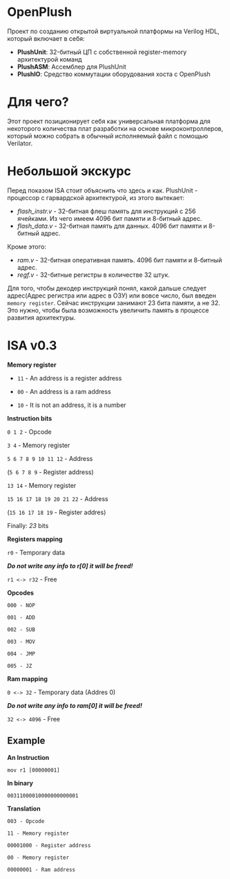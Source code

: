 # OpenPlush
Проект по созданию открытой виртуальной платформы на Verilog HDL, который включает в себя:
- **PlushUnit**: 32-битный ЦП с собственной register-memory архитектурой команд
- **PlushASM**: Ассемблер для PlushUnit
- **PlushIO**: Средство коммутации оборудования хоста с OpenPlush
# Для чего?
Этот проект позиционирует себя как универсальная платформа для некоторого количества плат разработки на основе микроконтроллеров, который можно собрать в обычный исполняемый файл с помощью Verilator.
# Небольшой экскурс
Перед показом ISA стоит объяснить что здесь и как. PlushUnit - процессор с гарвардской архитектурой, из этого вытекает:
- *flash_instr.v* - 32-битная флеш память для инструкций с 256 ячейками. Из чего имеем 4096 бит памяти и 8-битный адрес.
- *flash_data.v* - 32-битная память для данных. 4096 бит памяти и 8-битный адрес.
  
Кроме этого:
- *ram.v* - 32-битная оперативная память. 4096 бит памяти и 8-битный адрес.
- *regf.v* - 32-битные регистры в количестве 32 штук.

Для того, чтобы декодер инструкций понял, какой дальше следует адрес(Адрес регистра или адрес в ОЗУ) или вовсе число,
был введен `memory register`. Сейчас инструкции занимают 23 бита памяти, а не 32. Это нужно, чтобы была возможность увеличить
память в процессе развития архитектуры.

# ISA v0.3

**Memory register**

- `11` - An address is a register address

- `00` - An address is a ram address

- `10` - It is not an address, it is a number


**Instruction bits**

`0 1 2` - Opcode

`3 4` - Memory register

`5 6 7 8 9 10 11 12` - Address

(`5 6 7 8 9` - Register address)

`13 14` - Memory register

`15 16 17 18 19 20 21 22` - Address

(`15 16 17 18 19` - Register addres)

Finally: *23* bits


**Registers mapping**

`r0` - Temporary data

***Do not write any info to r[0] it will be freed!***

`r1 <-> r32` - Free


**Opcodes**
```
000 - NOP

001 - ADD

002 - SUB

003 - MOV

004 - JMP

005 - JZ
```

**Ram mapping**

`0 <-> 32` - Temporary data (Addres 0)

***Do not write any info to ram[0] it will be freed!***

`32 <-> 4096` - Free

## Example

**An Instruction**

`mov r1 [00000001]`
  
**In binary**

`00311000010000000000001`

**Translation**
```
003 - Opcode

11 - Memory register

00001000 - Register address

00 - Memory register

00000001 - Ram address
```
